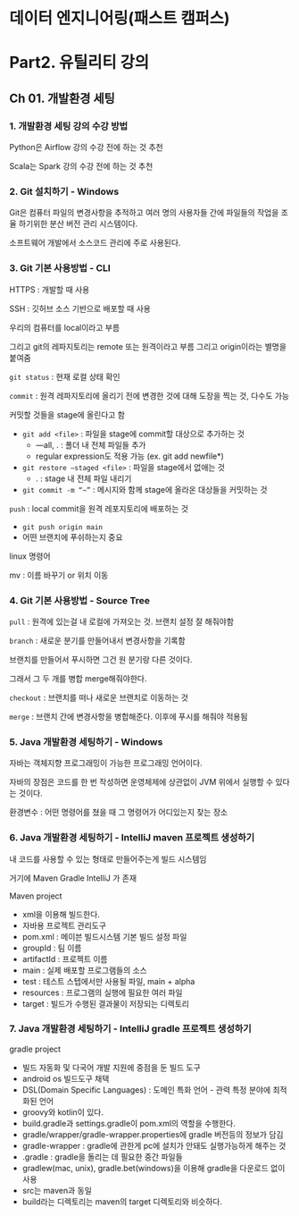 # 데이터 엔지니어링(패스트 캠퍼스)

# Part2. 유틸리티 강의

## Ch 01. 개발환경 세팅

### 1. 개발환경 세팅 강의 수강 방법

Python은 Airflow 강의 수강 전에 하는 것 추천

Scala는 Spark 강의 수강 전에 하는 것 추천

### 2. Git 설치하기 - Windows

Git은 컴퓨터 파일의 변경사항을 추적하고 여러 명의 사용자들 간에 파일들의 작업을 조율 하기위한 분산 버전 관리 시스템이다.

소프트웨어 개발에서 소스코드 관리에 주로 사용된다.

### 3. Git 기본 사용방법 - CLI

HTTPS : 개발할 때 사용

SSH : 깃허브 소스 기반으로 배포할 때 사용

우리의 컴퓨터를 local이라고 부름

그리고 git의 레파지토리는 remote 또는 원격이라고 부름 그리고 origin이라는 별명을 붙여줌

`git status` : 현재 로컬 상태 확인

`commit` : 원격 레파지토리에 올리기 전에 변경한 것에 대해 도장을 찍는 것, 다수도 가능

커밋할 것들을 stage에 올린다고 함

- `git add <file>` : 파일을 stage에 commit할 대상으로 추가하는 것
    - —all, .  : 폴더 내 전체 파일들 추가
    - regular expression도 적용 가능 (ex. git add newfile*)
- `git restore —staged <file>` : 파일을 stage에서 없애는 것
    - . : stage 내 전체 파일 내리기
- `git commit -m “~”` : 메시지와 함께 stage에 올라온 대상들을 커밋하는 것

`push` : local commit을 원격 레포지토리에 배포하는 것

- `git push origin main`
- 어떤 브랜치에 푸쉬하는지 중요

linux 명령어

mv <file> <new object> : 이름 바꾸기 or 위치 이동

### 4. Git 기본 사용방법 - Source Tree

`pull` : 원격에 있는걸 내 로컬에 가져오는 것. 브랜치 설정 잘 해줘야함

`branch` : 새로운 분기를 만들어내서 변경사항을 기록함

브랜치를 만들어서 푸시하면 그건 원 분기랑 다른 것이다.

그래서 그 두 개를 병합 merge해줘야한다.

`checkout` : 브랜치를 떠나 새로운 브랜치로 이동하는 것

`merge` : 브랜치 간에 변경사항을 병합해준다. 이후에 푸시를 해줘야 적용됨

### 5. Java 개발환경 세팅하기 - Windows

자바는 객체지향 프로그래밍이 가능한 프로그래밍 언어이다.

자바의 장점은 코드를 한 번 작성하면 운영체제에 상관없이 JVM 위에서 실행할 수 있다는 것이다.

환경변수 : 어떤 명령어를 쳤을 때 그 명령어가 어디있는지 찾는 장소

### 6. Java 개발환경 세팅하기 - IntelliJ maven 프로젝트 생성하기

내 코드를 사용할 수 있는 형태로 만들어주는게 빌드 시스템임

거기에 Maven Gradle IntelliJ 가 존재

Maven project

- xml을 이용해 빌드한다.
- 자바용 프로젝트 관리도구
- pom.xml : 메이븐 빌드시스템 기본 빌드 설정 파일
- groupId : 팀 이름
- artifactId : 프로젝트 이름
- main : 실제 배포할 프로그램들의 소스
- test : 테스트 스텝에서만 사용될 파일, main + alpha
- resources : 프로그램의 실행에 필요한 여러 파일
- target : 빌드가 수행된 결과물이 저장되는 디렉토리

### 7. Java 개발환경 세팅하기 - IntelliJ gradle 프로젝트 생성하기

gradle project

- 빌드 자동화 및 다국어 개발 지원에 중점을 둔 빌드 도구
- android os 빌드도구 채택
- DSL(Domain Specific Languages) : 도메인 특화 언어 - 관력 특정 분야에 최적화된 언어
- groovy와 kotlin이 있다.
- build.gradle과 settings.gradle이 pom.xml의 역할을 수행한다.
- gradle/wrapper/gradle-wrapper.properties에 gradle 버전등의 정보가 담김
- gradle-wrapper : gradle에 관한게 pc에 설치가 안돼도 실행가능하게 해주는 것
- .gradle : gradle을 돌리는 데 필요한 중간 파일들
- gradlew(mac, unix), gradle.bet(windows)을 이용해 gradle을 다운로드 없이 사용
- src는 maven과 동일
- build라는 디렉토리는 maven의 target 디렉토리와 비슷하다.